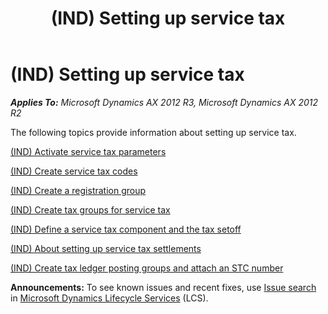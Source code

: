 ﻿---
title: (IND) Setting up service tax
TOCTitle: (IND) Setting up service tax
ms:assetid: 8df20103-652e-43f4-8595-3dd8dd6f1b62
ms:mtpsurl: https://technet.microsoft.com/en-us/library/JJ678020(v=AX.60)
ms:contentKeyID: 49385981
ms.date: 04/18/2014
mtps_version: v=AX.60
---

# (IND) Setting up service tax 


_**Applies To:** Microsoft Dynamics AX 2012 R3, Microsoft Dynamics AX 2012 R2_

The following topics provide information about setting up service tax.

[(IND) Activate service tax parameters](ind-activate-service-tax-parameters.md)

[(IND) Create service tax codes](ind-create-service-tax-codes.md)

[(IND) Create a registration group](ind-create-a-registration-group.md)

[(IND) Create tax groups for service tax](ind-create-tax-groups-for-service-tax.md)

[(IND) Define a service tax component and the tax setoff](ind-define-a-service-tax-component-and-the-tax-setoff.md)

[(IND) About setting up service tax settlements](ind-about-setting-up-service-tax-settlements.md)

[(IND) Create tax ledger posting groups and attach an STC number](ind-create-tax-ledger-posting-groups-and-attach-an-stc-number.md)

  
**Announcements:** To see known issues and recent fixes, use [Issue search](http://go.microsoft.com/fwlink/?linkid=389258) in [Microsoft Dynamics Lifecycle Services](http://go.microsoft.com/fwlink/?linkid=306505) (LCS).

